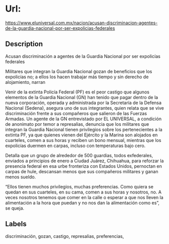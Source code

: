 # Url: 

https://www.eluniversal.com.mx/nacion/acusan-discriminacion-agentes-de-la-guardia-nacional-por-ser-expolicias-federales

## Description 

Acusan discriminación a agentes de la Guardia Nacional por ser expolicías federales

Militares que integran la Guardia Nacional gozan de beneficios que los expolicías no; a ellos los hacen trabajar más tiempo y sin derecho de alojamiento, narran

Venir de la extinta Policía Federal (PF) es el peor castigo que algunos elementos de la Guardia Nacional (GN) han tenido que pagar dentro de la nueva corporación, operada y administrada por la Secretaría de la Defensa Nacional (Sedena), asegura uno de sus integrantes, quien relata que se vive discriminación frente a sus compañeros que salieron de las Fuerzas Armadas.
Un agente de la GN entrevistado por EL UNIVERSAL, a condición de anonimato por temor a represalias, denuncia que los militares que integran la Guardia Nacional tienen privilegios sobre los pertenecientes a la extinta PF, ya que quienes vienen del Ejército y la Marina son alojados en cuarteles, comen a sus horas y reciben un bono mensual, mientras que los expolicías duermen en carpas, incluso con temperaturas bajo cero.

Detalla que un grupo de alrededor de 500 guardias, todos exfederales, enviados a principios de enero a Ciudad Juárez, Chihuahua, para reforzar la presencia federal en esa urbe fronteriza con Estados Unidos, pernoctan en carpas de hule, descansan menos que sus compañeros militares y ganan menos sueldo.

“Ellos tienen muchos privilegios, muchas preferencias. Como quiera se quedan en sus cuarteles, en su cama, comen a sus horas y nosotros, no. A veces nosotros tenemos que comer en la calle o esperar a que nos lleven la alimentación a la hora que puedan y no nos dan la alimentación como es”, se queja.

## Labels 

discriminación, gozan, castigo, represalias, preferencias, 

